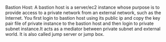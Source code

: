 Bastion Host: 
A bastion host is a server/ec2 instance whose purpose is to provide access to a private network from an external network, such as the Internet. You first login to bastion host using its public ip and copy the key pair file of private instance to the bastion host and then login to private subnet instance.It acts as a mediator between private subnet and external world. It is also called jump server or jump box.

